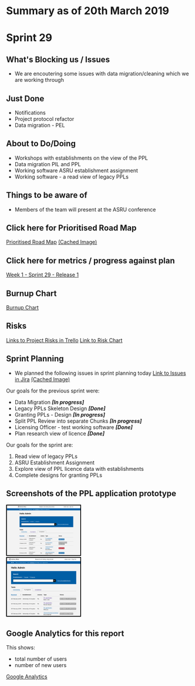 # Summary as of 20th March 2019

# Sprint 29
 
## What's Blocking us / Issues
* We are encoutering some issues with data migration/cleaning which we are working through 

## Just Done
* Notifications
* Project protocol refactor
* Data migration - PEL

## About to Do/Doing
* Workshops with establishments on the view of the PPL
* Data migration PIL and PPL
* Working software ASRU establishment assignment
* Working software - a read view of legacy PPLs


## Things to be aware of
* Members of the team will present at the ASRU conference 

## Click here for Prioritised Road Map
[Prioritised Road Map](https://trello.com/b/p7x9hbPV/prioritised-roadmap)    [\(Cached Image\)](graphs/ASLRoadMap20032019.jpg)

## Click here for metrics / progress against plan
[Week 1 - Sprint 29 - Release 1](graphs/progress20032019.png)

## Burnup Chart

[Burnup Chart](burnup20032019.md)

## Risks
[Links to Project Risks in Trello](https://trello.com/b/VuFuCL7t/risk-register-and-kpis-asl-delivery) 
[Link to Risk Chart](graphs/risk20032019.png)

## Sprint Planning
* We planned the following issues in sprint planning today [Link to Issues in Jira](https://jira.digital.homeoffice.gov.uk/secure/RapidBoard.jspa?rapidView=261)    [\(Cached Image\)](graphs/sprint20032019.png)

Our goals for the previous sprint were:
* Data Migration
***[In progress]***
* Legacy PPLs Skeleton Design
***[Done]***
* Granting PPLs - Design
***[In progress]***
* Split PPL Review into separate Chunks
***[In progress]***
* Licensing Officer - test working software
***[Done]***
* Plan research view of licence
***[Done]***

Our goals for the sprint are:
1. Read view of legacy PPLs 
2. ASRU Establishment Assignment 
3. Explore view of PPL licence data with establishments 
4. Complete designs for granting PPLs

## Screenshots of the PPL application prototype
<a href="graphs/proto1_20032019.png"><img src="graphs/proto1_20032019.png" alt="HTML5 Icon" width="200" style="border:2px solid black"></a>
<br>
<a href="graphs/proto2_20032019.png"><img src="graphs/proto2_20032019.png" alt="HTML5 Icon" width="200" style="border:2px solid black"></a>
<br>

## Google Analytics for this report

This shows:
* total number of users
* number of new users

[Google Analytics](graphs/GA20032019.jpg)

